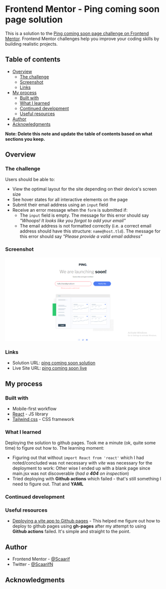 # Frontend Mentor - Ping coming soon page solution

This is a solution to the [Ping coming soon page challenge on Frontend Mentor](https://www.frontendmentor.io/challenges/ping-single-column-coming-soon-page-5cadd051fec04111f7b848da). Frontend Mentor challenges help you improve your coding skills by building realistic projects. 

## Table of contents

- [Overview](#overview)
  - [The challenge](#the-challenge)
  - [Screenshot](#screenshot)
  - [Links](#links)
- [My process](#my-process)
  - [Built with](#built-with)
  - [What I learned](#what-i-learned)
  - [Continued development](#continued-development)
  - [Useful resources](#useful-resources)
- [Author](#author)
- [Acknowledgments](#acknowledgments)

**Note: Delete this note and update the table of contents based on what sections you keep.**

## Overview

### The challenge

Users should be able to:

- View the optimal layout for the site depending on their device's screen size
- See hover states for all interactive elements on the page
- Submit their email address using an `input` field
- Receive an error message when the `form` is submitted if:
	- The `input` field is empty. The message for this error should say *"Whoops! It looks like you forgot to add your email"*
	- The email address is not formatted correctly (i.e. a correct email address should have this structure: `name@host.tld`). The message for this error should say *"Please provide a valid email address"*

### Screenshot

![Solution preview for the Ping coming soon page coding challenge](./public/soln.PNG)

### Links

- Solution URL: [ping coming soon solution](https://github.com/Scaarif/playground)
- Live Site URL: [ping coming soon live](https://scaarif.github.io/playground/)

## My process

### Built with

- Mobile-first workflow
- [React](https://reactjs.org/) - JS library
- [Tailwind css](https://tailwindcss.com/) - CSS framework

### What I learned

Deploying the solution to github pages. Took me a minute (ok, quite some time) to figure out how to. The learning moment:
- Figuring out that without ``` import React from 'react' ``` which I had noted/concluded was not necessary with _vite_ was necessary for the deployment to work: Other wise I ended up with a blank page since main.jsx was not discoverable (_had a **404** on inspection_)
- Tried deploying with **Github actions** which failed - that's still something I need to figure out. That and **YAML**


### Continued development

### Useful resources

- [Deploying a vite app to Github pages](https://dev.to/rashidshamloo/deploying-vite-react-app-to-github-pages-35hf) - This helped me figure out how to deploy to github pages using __gh-pages__ after my attempt to using __Github actions__ failed. It's simple and straight to the point.

## Author

- Frontend Mentor - [@Scaarif](https://www.frontendmentor.io/profile/Scaarif)
- Twitter - [@ScaarifN](https://www.twitter.com/ScaarifN)

## Acknowledgments
